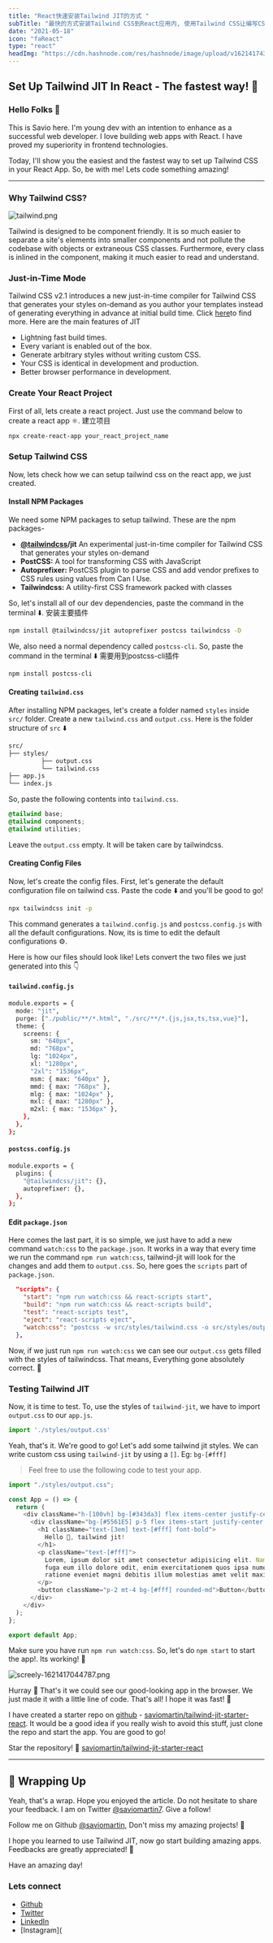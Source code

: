 ```yaml
---
title: "React快速安装Tailwind JIT的方式 "
subTitle: "最快的方式安装Tailwind CSS到React应用内, 使用Tailwind CSS让编写CSS代码变得奇妙起来."
date: "2021-05-18"
icon: "faReact"
type: "react"
headImg: "https://cdn.hashnode.com/res/hashnode/image/upload/v1621417436761/G2uzQUKA8.png?w=1600&h=840&fit=crop&crop=entropy&auto=compress"
---
```


## Set Up Tailwind JIT In React - The fastest way! 🚀

### Hello Folks 👋

This is Savio here. I'm young dev with an intention to enhance as a successful web developer. I love building web apps with React. I have proved my superiority in frontend technologies.

Today, I'll show you the easiest and the fastest way to set up Tailwind CSS in your React App. So, be with me! Lets code something amazing!

------

### Why Tailwind CSS?

![tailwind.png](https://cdn.hashnode.com/res/hashnode/image/upload/v1618930600242/rxcg2HQ7j.png?auto=compress)

Tailwind is designed to be component friendly. It is so much easier to separate a site's elements into smaller components and not pollute the codebase with objects or extraneous CSS classes. Furthermore, every class is inlined in the component, making it much easier to read and understand.

### Just-in-Time Mode

Tailwind CSS v2.1 introduces a new just-in-time compiler for Tailwind CSS that generates your styles on-demand as you author your templates instead of generating everything in advance at initial build time. Click [here](https://tailwindcss.com/docs/just-in-time-mode)to find more. Here are the main features of JIT

- Lightning fast build times.
- Every variant is enabled out of the box.
- Generate arbitrary styles without writing custom CSS.
- Your CSS is identical in development and production.
- Better browser performance in development.

### Create Your React Project

First of all, lets create a react project. Just use the command below to create a react app ⚛️.
建立项目

```bash
npx create-react-app your_react_project_name
```

### Setup Tailwind CSS

Now, lets check how we can setup tailwind css on the react app, we just created.

#### Install NPM Packages

We need some NPM packages to setup tailwind. These are the npm packages-

- **[@tailwindcss](https://hashnode.com/@tailwindcss)/jit** An experimental just-in-time compiler for Tailwind CSS that generates your styles on-demand
- **PostCSS:** A tool for transforming CSS with JavaScript
- **Autoprefixer:** PostCSS plugin to parse CSS and add vendor prefixes to CSS rules using values from Can I Use.
- **Tailwindcss:** A utility-first CSS framework packed with classes

So, let's install all of our dev dependencies, paste the command in the terminal ⬇️.
安装主要插件

```bash
npm install @tailwindcss/jit autoprefixer postcss tailwindcss -D
```

We, also need a normal dependency called `postcss-cli`. So, paste the command in the terminal ⬇️
需要用到postcss-cli插件

```bash
npm install postcss-cli
```

#### Creating `tailwind.css`

After installing NPM packages, let's create a folder named `styles` inside `src/` folder. Create a new `tailwind.css` and `output.css`. Here is the folder structure of `src` ⬇️

```bash
src/
├── styles/
         ├── output.css
         └── tailwind.css
├── app.js
└── index.js
```

So, paste the following contents into `tailwind.css`.

```css
@tailwind base;
@tailwind components;
@tailwind utilities;
```

Leave the `output.css` empty. It will be taken care by tailwindcss.

#### Creating Config Files

Now, let's create the config files. First, let's generate the default configuration file on tailwind css. Paste the code ⬇️ and you'll be good to go!

```bash
npx tailwindcss init -p
```

This command generates a `tailwind.config.js` and `postcss.config.js` with all the default configurations. Now, its is time to edit the default configurations ⚙️.

Here is how our files should look like! Lets convert the two files we just generated into this 👇

#### `tailwind.config.js`

```bash
module.exports = {
  mode: "jit",
  purge: ["./public/**/*.html", "./src/**/*.{js,jsx,ts,tsx,vue}"],
  theme: {
    screens: {
      sm: "640px",
      md: "768px",
      lg: "1024px",
      xl: "1280px",
      "2xl": "1536px",
      msm: { max: "640px" },
      mmd: { max: "768px" },
      mlg: { max: "1024px" },
      mxl: { max: "1280px" },
      m2xl: { max: "1536px" },
    },
  },
};
```

#### `postcss.config.js`

```bash
module.exports = {
  plugins: {
    "@tailwindcss/jit": {},
    autoprefixer: {},
  },
};
```

#### Edit `package.json`

Here comes the last part, it is so simple, we just have to add a new command `watch:css` to the `package.json`. It works in a way that every time we run the command `npm run watch:css`, tailwind-jit will look for the changes and add them to `output.css`. So, here goes the `scripts` part of `package.json`.

```json
  "scripts": {
    "start": "npm run watch:css && react-scripts start",
    "build": "npm run watch:css && react-scripts build",
    "test": "react-scripts test",
    "eject": "react-scripts eject",
    "watch:css": "postcss -w src/styles/tailwind.css -o src/styles/output.css"
  },
```

Now, if we just run `npm run watch:css` we can see our `output.css` gets filled with the styles of tailwindcss. That means, Everything gone absolutely correct. 🎉

### Testing Tailwind JIT

Now, it is time to test. To, use the styles of `tailwind-jit`, we have to import `output.css` to our `app.js`.

```js
import './styles/output.css'
```

Yeah, that's it. We're good to go! Let's add some tailwind jit styles. We can write custom css using `tailwind-jit` by using a `[]`. Eg: `bg-[#fff]`

> Feel free to use the following code to test your app.

```js
import "./styles/output.css";

const App = () => {
  return (
    <div className="h-[100vh] bg-[#343da3] flex items-center justify-center">
      <div className="bg-[#5561E5] p-5 flex items-start justify-center flex-col w-6/12 rounded-lg">
        <h1 className="text-[3em] text-[#fff] font-bold">
          Hello 👋, tailwind jit!
        </h1>
        <p className="text-[#fff]">
          Lorem, ipsum dolor sit amet consectetur adipisicing elit. Nam omnis
          fuga eum illo dolore odit, enim exercitationem quos ipsa numquam,
          ratione eveniet magni debitis illum molestias amet velit maxime
        </p>
        <button className="p-2 mt-4 bg-[#fff] rounded-md">Button</button>
      </div>
    </div>
  );
};

export default App;
```

Make sure you have run `npm run watch:css`. So, let's do `npm start` to start the app!. Its working! 🎉

![screely-1621417044787.png](https://cdn.hashnode.com/res/hashnode/image/upload/v1621417059875/tgCavPF7D.png?auto=compress)

Hurray 🎉 That's it we could see our good-looking app in the browser. We just made it with a little line of code. That's all! I hope it was fast! 🚀

I have created a starter repo on [github](https://github.com/saviomartin/tailwind-jit-starter-react) - [saviomartin/tailwind-jit-starter-react](https://github.com/saviomartin/tailwind-jit-starter-react). It would be a good idea if you really wish to avoid this stuff, just clone the repo and start the app. You are good to go!

Star the repository! 🌟 [saviomartin/tailwind-jit-starter-react](https://github.com/saviomartin/tailwind-jit-starter-react)

------

## 👀 Wrapping Up

Yeah, that's a wrap. Hope you enjoyed the article. Do not hesitate to share your feedback. I am on Twitter [@saviomartin7](https://twitter.com/SavioMartin7). Give a follow!

Follow me on Github [@saviomartin](https://github.com/saviomartin), Don't miss my amazing projects! 💯

I hope you learned to use Tailwind JIT, now go start building amazing apps. Feedbacks are greatly appreciated! 🙌

Have an amazing day!

###  Lets connect

- [Github](http://github.com/saviomartin)
- [Twitter](https://twitter.com/saviomartin7)
- [LinkedIn](https://www.linkedin.com/in/saviomartin/)
- [Instagram](